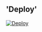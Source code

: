 
## 'Deploy'
 [![Deploy](https://www.herokucdn.com/deploy/button.svg)](https://heroku.com/deploy?template=https://github.com/syehahmad11/haibot)
